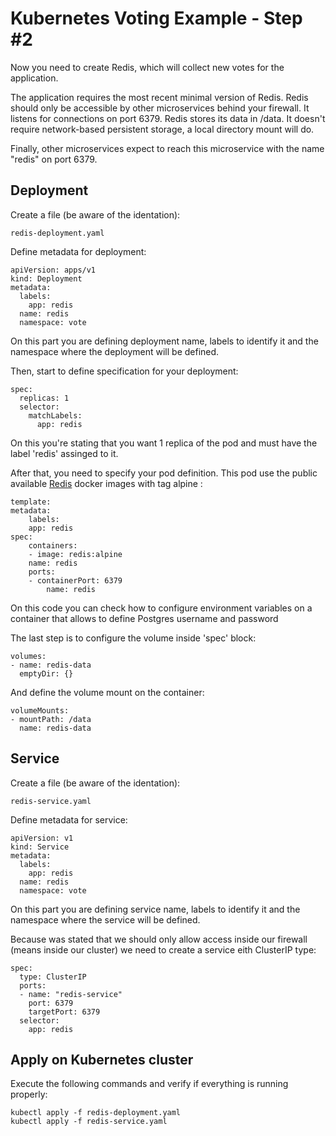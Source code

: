 Kubernetes Voting Example - Step #2
=========
Now you need to create Redis, which will collect new votes for the application.

The application requires the most recent minimal version of Redis. Redis should only be accessible by other microservices behind your firewall. It listens for connections on port 6379. Redis stores its data in /data. It doesn't require network-based persistent storage, a local directory mount will do.

Finally, other microservices expect to reach this microservice with the name "redis" on port 6379.


Deployment
-----
Create a file (be aware of the identation):

```
redis-deployment.yaml
```

Define metadata for deployment:
```
apiVersion: apps/v1
kind: Deployment
metadata:
  labels:
    app: redis
  name: redis
  namespace: vote
```
On this part you are defining deployment name, labels to identify it and the namespace where the deployment will be defined.

Then, start to define specification for your deployment:
```
spec:
  replicas: 1
  selector:
    matchLabels:
      app: redis
```

On this you're stating that you want 1 replica of the pod and must have the label 'redis' assinged to it.

After that, you need to specify your pod definition. This pod use the public available [Redis](https://hub.docker.com/_/redis) docker images with tag alpine :

```
template:
metadata:
    labels:
    app: redis
spec:
    containers:
    - image: redis:alpine
    name: redis
    ports:
    - containerPort: 6379
        name: redis
```

On this code you can check how to configure environment variables on a container that allows to define Postgres username and password

The last step is to configure the volume inside 'spec' block:
```
volumes:
- name: redis-data
  emptyDir: {} 
```

And define the volume mount on the container:
```
volumeMounts:
- mountPath: /data
  name: redis-data
```

Service
-----

Create a file (be aware of the identation):

```
redis-service.yaml
```

Define metadata for service:
```
apiVersion: v1
kind: Service
metadata:
  labels:
    app: redis
  name: redis
  namespace: vote
```
On this part you are defining service name, labels to identify it and the namespace where the service will be defined.

Because was stated that we should only allow access inside our firewall (means inside our cluster) we need to create a service eith ClusterIP type:

```
spec:
  type: ClusterIP
  ports:
  - name: "redis-service"
    port: 6379
    targetPort: 6379
  selector:
    app: redis
```

Apply on Kubernetes cluster
-----

Execute the following commands and verify if everything is running properly:

```
kubectl apply -f redis-deployment.yaml
kubectl apply -f redis-service.yaml
```


